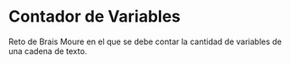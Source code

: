 # Contador de Variables
Reto de Brais Moure en el que se debe contar la cantidad de variables de una cadena de texto.